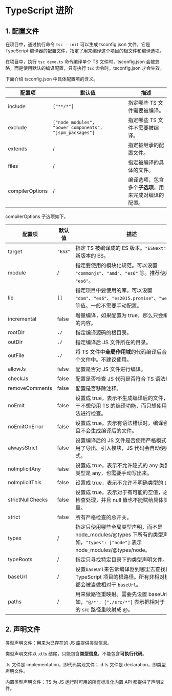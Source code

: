# TypeScript 进阶

## 1. 配置文件

在项目中，通过执行命令 `tsc --init` 可以生成  tsconfig.json 文件，它是 TypeScript 编译器的配置文件，指定了用来编译这个项目的根文件和编译选项。

在项目中，执行 `tsc demo.ts` 命令编译单个 TS 文件时，tsconfig.json 会被忽略，而是使用默认的编译配置，只有执行 `tsc` 命令时，tsconfig.json 才会生效。

下面介绍 tsconfig.json 中具体配置项的含义。

| 配置项          | 默认值                                                  | 描述                                                 |
| --------------- | ------------------------------------------------------- | ---------------------------------------------------- |
| include         | `["**/*"]`                                              | 指定哪些 TS 文件需要被编译。                         |
| exclude         | `["node_modules", "bower_components", "jspm_packages"]` | 指定哪些 TS 文件不需要被编译。                       |
| extends         | /                                                       | 指定被继承的配置文件。                               |
| files           | /                                                       | 指定被编译的具体的文件。                             |
| compilerOptions | /                                                       | 编译选项，包含多个**子选项**，用来完成对编译的配置。 |

compilerOptions 子选项如下。

| 配置项           | 默认值  | 描述                                                         |
| ---------------- | ------- | ------------------------------------------------------------ |
| target           | `"ES3"` | 指定 TS 被编译成的 ES 版本。`"ESNext"` 表示最新版本的 ES。   |
| module           | /       | 指定要使用的模块化规范。可以设置 `"commonjs"`、`"amd"`、`"es6"` 等。推荐使用 `"es6"`。 |
| lib              | `[]`    | 指定项目中要使用的库。可以设置 `"dom"`、`"es6"`、`"es2015.promise"`、`"webworker"` 等值。一般不需要手动配置。 |
| incremental      | false   | 增量编译，如果配置为 true，那么只会编译新增的内容。          |
| rootDir          | `./`    | 指定编译源码的根目录。                                       |
| outDir           | `./`    | 指定编译后 JS 文件所在的目录。                               |
| outFile          | `./`    | 将 TS 文件中**全局作用域**的代码编译后合并到同一个文件中。不建议使用。 |
| allowJs          | false   | 配置是否对 JS 文件进行编译。                                 |
| checkJs          | false   | 配置是否检查 JS 代码是否符合 TS 语法规范。                   |
| removeComments   | false   | 配置是否移除注释。                                           |
| noEmit           | false   | 设置成 true，表示不生成编译后的文件，一般用于不想使用 TS 的编译功能，而只想使用 TS 对语法进行检查。 |
| noEmitOnError    | false   | 设置成 true，表示有语法错误时，编译会报错，且不会生成编译后的文件。 |
| alwaysStrict     | false   | 设置编译后的 JS 文件是否使用严格模式。如果使用了导出、引入模块，JS 代码会自动使用严格模式。 |
| noImplicitAny    | false   | 设置成 true，表示不允许隐式的 any 类型，如果类型是 any，也需要手动写出来。 |
| noImplicitThis   | false   | 设置成 true，表示不允许不明确类型的 this。                   |
| strictNullChecks | false   | 设置成 true，表示对于有可能的空值，必须严格检查处理，并且 null 值也不能赋给具体类型的变量。 |
| strict           | false   | 所有严格检查的总开关。                                       |
| types            | /       | 指定只使用哪些全局类型声明，而不是 node_modules/@types 下所有的类型声明。比如，`"types": ["node"]` 表示 node_modules/@types/node。 |
| typeRoots        | /       | 指定只寻找特定目录下的类型声明文件。                         |
| baseUrl          | /       | 设置`baseUrl`来告诉编译器到哪里去查找模块，即 TypeScript 项目的根路径。所有非相对模块导入都会被当做相对于 `baseUrl`。 |
| paths            | /       | 用来做路径重映射。需要先设置 baseUrl。比如，`"@/*": ["./src/*"]` 表示把相对于 baseUrl 的 src 路径重映射成 @。 |

## 2. 声明文件

类型声明文件：用来为已存在的 JS 库提供类型信息。

类型声明文件以 .d.ts 结尾，只能包含**类型信息**，不能包含**可执行代码**。

.ts 文件是 implementation，即代码实现文件；.d.ts 文件是 declaration，即类型声明文件。

内置类型声明文件：TS 为 JS 运行时可用的所有标准化内置 API 都提供了声明文件。















